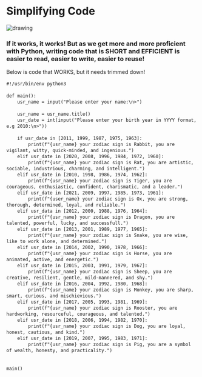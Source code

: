 # Simplifying Code

<img src="https://images.squarespace-cdn.com/content/v1/56e0aa00a3360c10606c90b8/1467855766712-J37RID0B92VM6OQL2LE0/keeping-it-simple-project-plan-from-point-a-to-point-b.jpg" alt="drawing" width="500"/>

### If it works, it works! But as we get more and more proficient with Python, writing code that is SHORT and EFFICIENT is easier to read, easier to write, easier to reuse!

Below is code that WORKS, but it needs trimmed down!

```
#!/usr/bin/env python3

def main():    
    usr_name = input("Please enter your name:\n>") 
              
    usr_name = usr_name.title()    
    usr_date = int(input("Please enter your birth year in YYYY format, e.g 2010:\n>"))
            
    if usr_date in [2011, 1999, 1987, 1975, 1963]:
        print(f"{usr_name} your zodiac sign is Rabbit, you are vigilant, witty, quick-minded, and ingenious.")
    elif usr_date in [2020, 2008, 1996, 1984, 1972, 1960]:
        print(f"{usr_name} your zodiac sign is Rat, you are artistic, sociable, industrious, charming, and intelligent.")
    elif usr_date in [2010, 1998, 1986, 1974, 1962]:
        print(f"{usr_name} your zodiac sign is Tiger, you are courageous, enthusiastic, confident, charismatic, and a leader.")
    elif usr_date in [2021, 2009, 1997, 1985, 1973, 1961]:
        print(f"{user_name} your zodiac sign is Ox, you are strong, thorough, determined, loyal, and reliable.")
    elif usr_data in [2012, 2000, 1988, 1976, 1964]:    
        print(f"{usr_name} your zodiac sign is Dragon, you are talented, powerful, lucky, and successfull.")
    elif usr_date in [2013, 2001, 1989, 1977, 1965]:
        print(f"{usr_name} your zodiac sign is Snake, you are wise, like to work alone, and determined.")
    elif usr_date in [2014, 2002, 1990, 1978, 1966]:
        print(f"{usr_name} your zodiac sign is Horse, you are animated, active, and energetic.")
    elif usr_date in [2015, 2003, 1991, 1979, 1967]:
        print(f"{usr_name} your zodiac sign is Sheep, you are creative, resilient, gentle, mild-mannered, and shy.")
    elif usr_date in [2016, 2004, 1992, 1980, 1968]:
        print(f"{usr_name} your zodiac sign is Monkey, you are sharp, smart, curious, and mischievious.")
    elif usr_date in [2017, 2005, 1993, 1981, 1969]:
        print(f"{usr_name} your zodiac sign is Rooster, you are hardworking, resourceful, courageous, and talented.")
    elif usr_date in [2018, 2006, 1994, 1982, 1970]:
        print(f"{usr_name} your zodiac sign is Dog, you are loyal, honest, cautious, and kind.")
    elif usr_date in [2019, 2007, 1995, 1983, 1971]:
        print(f"{usr_name} your zodiac sign is Pig, you are a symbol of wealth, honesty, and practicality.")


main()
```

<!--
## SOLUTION 1

```python
#!/usr/bin/env python3
  
def main():
    usr_name = input("Please enter your name:\n>").title()
    usr_date = int(input("Please enter your birth year in YYYY format, e.g 2010:\n>"))
    sign= usr_date % 12
    zodiac= [
      "your zodiac sign is Monkey, you are sharp, smart, curious, and mischievious.",
      "your zodiac sign is Rooster, you are hardworking, resourceful, courageous, and talented.",
      "your zodiac sign is Dog, you are loyal, honest, cautious, and kind.",
      "your zodiac sign is Pig, you are a symbol of wealth, honesty, and practicality.",
      "your zodiac sign is Rat, you are artistic, sociable, industrious, charming, and intelligent.",
      "your zodiac sign is Ox, you are strong, thorough, determined, loyal, and reliable.",
      "your zodiac sign is Tiger, you are courageous, enthusiastic, confident, charismatic, and a leader.",
      "your zodiac sign is Rabbit, you are vigilant, witty, quick-minded, and ingenious.",
      "your zodiac sign is Dragon, you are talented, powerful, lucky, and successful.",
      "your zodiac sign is Snake, you are wise, like to work alone, and determined.",
      "your zodiac sign is Horse, you are animated, active, and energetic.",
      "your zodiac sign is Sheep, you are creative, resilient, gentle, mild-mannered, and shy."
    ]

    print(f"{usr_name}, {zodiac[sign]}")

main()
```

## SOLUTION 2
![Solution](https://raw.githubusercontent.com/MNM-Nick/scripts-png/main/for%20loop%20used%20by%20mike%2Cshamain%2Cmaurice.png)
